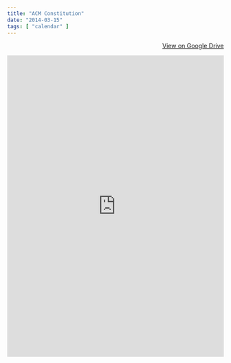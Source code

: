 ```yaml
---
title: "ACM Constitution"
date: "2014-03-15"
tags: [ "calendar" ]
---
```

<div align="right">
	<p><a href="https://docs.google.com/document/d/1ZKdS0GHRUu8pZpbCFTjND3soPrUoSMEMd6sfCo-tJzA/edit?usp=sharing" target="_blank" title="View document on Google Drive" class="btn btn-primary"><i class="icon-white icon-hdd"></i> View on Google Drive</a></p>
</div>
<iframe src="https://docs.google.com/document/d/1ZKdS0GHRUu8pZpbCFTjND3soPrUoSMEMd6sfCo-tJzA/pub?embedded=true" width="100%" height="700" frameborder="0"></iframe>

